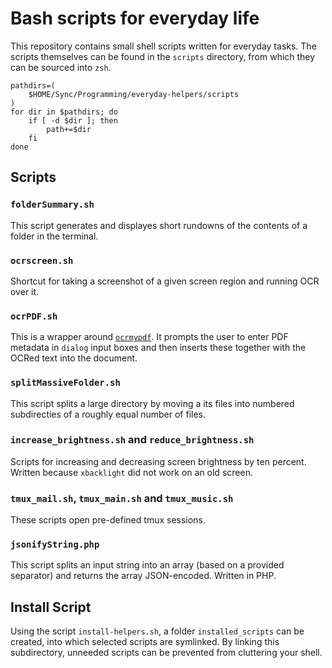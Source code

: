 Bash scripts for everyday life
==============================

This repository contains small shell scripts written for everyday tasks. The scripts themselves can be found in the `scripts` directory, from which they can be sourced into `zsh`.

```
pathdirs=(
    $HOME/Sync/Programming/everyday-helpers/scripts
)
for dir in $pathdirs; do
    if [ -d $dir ]; then
        path+=$dir
    fi
done
```

Scripts
-------

### `folderSummary.sh`

This script generates and displayes short rundowns of the contents of a folder in the terminal.

### `ocrscreen.sh`

Shortcut for taking a screenshot of a given screen region and running OCR over it.

### `ocrPDF.sh`

This is a wrapper around [`ocrmypdf`](https://github.com/jbarlow83/OCRmyPDF). It prompts the user to enter PDF metadata in `dialog` input boxes and then inserts these together with the OCRed text into the document.

### `splitMassiveFolder.sh`

This script splits a large directory by moving a its files into numbered subdirecties of a roughly equal number of files.

### `increase_brightness.sh` and `reduce_brightness.sh`

Scripts for increasing and decreasing screen brightness by ten percent. Written because `xbacklight` did not work on an old screen.

### `tmux_mail.sh`, `tmux_main.sh` and `tmux_music.sh`

These scripts open pre-defined tmux sessions.

### `jsonifyString.php`

This script splits an input string into an array (based on a provided separator) and returns the array JSON-encoded. Written in PHP.

Install Script
--------------

Using the script `install-helpers.sh`, a folder `installed_scripts` can be created, into which selected scripts are symlinked. By linking this subdirectory, unneeded scripts can be prevented from cluttering your shell.
